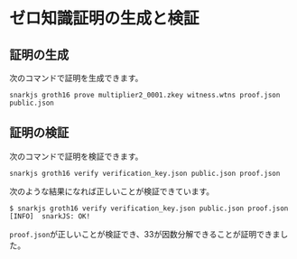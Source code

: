 # ゼロ知識証明の生成と検証

## 証明の生成

次のコマンドで証明を生成できます。

```
snarkjs groth16 prove multiplier2_0001.zkey witness.wtns proof.json public.json
```

## 証明の検証

次のコマンドで証明を検証できます。

```
snarkjs groth16 verify verification_key.json public.json proof.json
```

次のような結果になれば正しいことが検証できています。

```
$ snarkjs groth16 verify verification_key.json public.json proof.json
[INFO]  snarkJS: OK!
```

`proof.json`が正しいことが検証でき、33が因数分解できることが証明できました。
